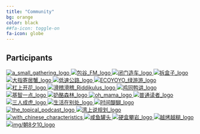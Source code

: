 ```yaml
---
title: "Community"
bg: orange
color: black
##fa-icon: toggle-on
fa-icon: globe
---
```


## Participants

<a href="https://yinggathering.com/podcast-2/" target="_blank">
  <img class="communities_logo" src="img/a_small_gathering_logo.jpg" alt="a_small_gathering_logo">
</a>
<a href="https://redcircle.com/shows/lemaisfm" target="_blank">
  <img class="communities_logo" src="img/包谷_FM_logo.jpg" alt="包谷_FM_logo">
</a>
<a href="https://gulugulufm.github.io/" target="_blank">
  <img class="communities_logo" src="img/闭门造车_logo.png" alt="闭门造车_logo">
</a>
<a href="http://watch-out-side.com/" target="_blank">
  <img class="communities_logo" src="img/拆盒子_logo.jpg" alt="拆盒子_logo">
</a>
<a href="https://music.163.com/#/djradio?id=794388504" target="_blank">
  <img class="communities_logo" src="img/大指寄居蟹_logo.jpg" alt="大指寄居蟹_logo">
</a>
<a href="https://localstops.buzzsprout.com/" target="_blank">
  <img class="communities_logo" src="img/低速公路_logo.jpg" alt="低速公路_logo">
</a>
<a href="https://www.buzzsprout.com/1131311" target="_blank">
  <img class="communities_logo" src="img/ECOYOYO_绿游游.jpg" alt="ECOYOYO_绿游游_logo">
</a>
<a href="https://podcasts.apple.com/us/podcast/%E6%9D%A0%E4%B8%8A%E5%BC%80%E8%8A%B1-a-bouquet-of-arguments/id1523066220" target="_blank">
  <img class="communities_logo" src="img/杠上开花_logo.jpeg" alt="杠上开花_logo">
</a>
<a href="https://anchor.fm/riddikulus" target="_blank">
  <img class="communities_logo" src="img/滑稽滑稽_Riddikulus_logo.jpg" alt="滑稽滑稽_Riddikulus_logo">
</a>
<a href="https://anchor.fm/ji2duck" target="_blank">
  <img class="communities_logo" src="img/鸡同鸭讲_logo.jpg" alt="鸡同鸭讲_logo">
</a>
<a href="https://y2intelligences.com/" target="_blank">
  <img class="communities_logo" src="img/基智一点_logo.png" alt="基智一点_logo">
</a>
<a href="https://podcasts.apple.com/us/podcast/%E5%A5%B6%E9%85%AA%E6%A3%AE%E6%9E%97/id1511434550?uo=4" target="_blank">
  <img class="communities_logo" src="img/奶酪森林_logo.jpg" alt="奶酪森林_logo">
</a>
<a href="https://podcasts.apple.com/us/podcast/%E5%99%A2-%E5%A6%88%E5%A6%88-oh-mama/id1531486512" target="_blank">
  <img class="communities_logo" src="img/oh_mama_logo.jpg" alt="oh_mama_logo">
</a>
<a href="https://podcasts.apple.com/ca/podcast/%E6%99%AE%E9%80%9A%E8%AF%BB%E8%80%85/id1536240428" target="_blank">
  <img class="communities_logo" src="img/普通读者_logo.jpg" alt="普通读者_logo">
</a>
<a href="https://anchor.fm/sanrenchenghu" target="_blank">
  <img class="communities_logo" src="img/三人成虎_logo.jpg" alt="三人成虎_logo">
</a>
<a href="https://life-is-elsewhere.com/" target="_blank">
  <img class="communities_logo" src="img/生活在别处_logo.jpeg" alt="生活在别处_logo">
</a>
<a href="https://anchor.fm/time-wine" target="_blank">
  <img class="communities_logo" src="img/时间醍醐_logo.jpg" alt="时间醍醐_logo">
</a>
<a href="https://podcasts.google.com/feed/aHR0cDovL3d3dy5icnVjZWJvZGluZy5vcmcvdG9waWNhbD9mb3JtYXQ9UlNT" target="_blank">
  <img class="communities_logo" src="img/the_topical_podcast_logo.png" alt="the_topical_podcast_logo">
</a>
<a href="http://www.buzzsprout.com/1078676" target="_blank">
  <img class="communities_logo" src="img/湾上说规划_logo.jpg" alt="湾上说规划_logo">
</a>
<a href="https://www.withchinesecharacteristics.com/" target="_blank">
  <img class="communities_logo" src="img/with_chinese_characteristics.jpg" alt="with_chinese_characteristics">
</a>
<a href="https://www.xiaoyuzhoufm.com/episode/5f8a4edd83c34e85dd6db7fe?s=eyJ1IjogIjVlYjgyODg2MGRiZWQyMjI3MmNlZDM3YSJ9" target="_blank">
  <img class="communities_logo" src="img/咸鱼罐头.jpg" alt="咸鱼罐头">
</a>
<a href="https://anchor.fm/mengdi-guo8" target="_blank">
  <img class="communities_logo" src="img/硬盒攀岩_logo.jpg" alt="硬盒攀岩_logo">
</a>
<a href="https://overcooked.typlog.io/" target="_blank">
  <img class="communities_logo" src="img/越烤越糊_logo.png" alt="越烤越糊_logo">
</a>
<a href="https://podcasts.apple.com/cn/podcast/%E6%9C%9D8%E5%A4%9510/id1183991311" target="_blank">
  <img class="communities_logo" src="img/朝8夕10_logo.jpg" alt="img/朝8夕10_logo">
</a>
